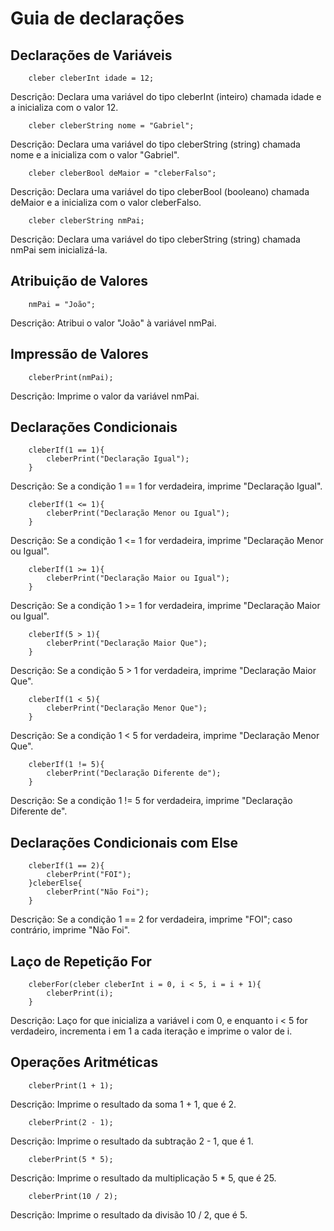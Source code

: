 # Guia de declarações

## Declarações de Variáveis

```
    cleber cleberInt idade = 12;
```
Descrição: Declara uma variável do tipo cleberInt (inteiro) chamada idade e a inicializa com o valor 12.


```
    cleber cleberString nome = "Gabriel";
```
Descrição: Declara uma variável do tipo cleberString (string) chamada nome e a inicializa com o valor "Gabriel".


```
    cleber cleberBool deMaior = "cleberFalso";
```
Descrição: Declara uma variável do tipo cleberBool (booleano) chamada deMaior e a inicializa com o valor cleberFalso.


```
    cleber cleberString nmPai;
```
Descrição: Declara uma variável do tipo cleberString (string) chamada nmPai sem inicializá-la.

## Atribuição de Valores

```
    nmPai = "João";
```
Descrição: Atribui o valor "João" à variável nmPai.

## Impressão de Valores

```
    cleberPrint(nmPai);
```
Descrição: Imprime o valor da variável nmPai.

## Declarações Condicionais

```
    cleberIf(1 == 1){
        cleberPrint("Declaração Igual");
    }
```
Descrição: Se a condição 1 == 1 for verdadeira, imprime "Declaração Igual".


```
    cleberIf(1 <= 1){
        cleberPrint("Declaração Menor ou Igual");
    }
```
Descrição: Se a condição 1 <= 1 for verdadeira, imprime "Declaração Menor ou Igual".


```
    cleberIf(1 >= 1){
        cleberPrint("Declaração Maior ou Igual");
    }
```
Descrição: Se a condição 1 >= 1 for verdadeira, imprime "Declaração Maior ou Igual".


```
    cleberIf(5 > 1){
        cleberPrint("Declaração Maior Que");
    }
```
Descrição: Se a condição 5 > 1 for verdadeira, imprime "Declaração Maior Que".


```
    cleberIf(1 < 5){
        cleberPrint("Declaração Menor Que");
    }
```
Descrição: Se a condição 1 < 5 for verdadeira, imprime "Declaração Menor Que".


```
    cleberIf(1 != 5){
        cleberPrint("Declaração Diferente de");
    }
```
Descrição: Se a condição 1 != 5 for verdadeira, imprime "Declaração Diferente de".

## Declarações Condicionais com Else

```
    cleberIf(1 == 2){
        cleberPrint("FOI");
    }cleberElse{
        cleberPrint("Não Foi");
    }
```
Descrição: Se a condição 1 == 2 for verdadeira, imprime "FOI"; caso contrário, imprime "Não Foi".

## Laço de Repetição For

```
    cleberFor(cleber cleberInt i = 0, i < 5, i = i + 1){
        cleberPrint(i);
    }
```
Descrição: Laço for que inicializa a variável i com 0, e enquanto i < 5 for verdadeiro, incrementa i em 1 a cada iteração e imprime o valor de i.

## Operações Aritméticas

```
    cleberPrint(1 + 1);
```
Descrição: Imprime o resultado da soma 1 + 1, que é 2.


```
    cleberPrint(2 - 1);
```
Descrição: Imprime o resultado da subtração 2 - 1, que é 1.


```
    cleberPrint(5 * 5);
```
Descrição: Imprime o resultado da multiplicação 5 * 5, que é 25.


```
    cleberPrint(10 / 2);
```
Descrição: Imprime o resultado da divisão 10 / 2, que é 5.